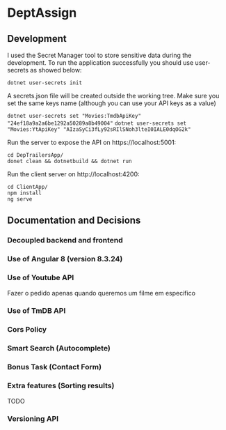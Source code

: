 # DeptAssign

## Development

I used the Secret Manager tool to store sensitive data during the development. To run the application successfully you should use user-secrets as showed below:

`dotnet user-secrets init` 

A secrets.json file will be created outside the working tree. Make sure you set the same keys name (although you can use your API keys as a value)

`dotnet user-secrets set "Movies:TmdbApiKey" "24ef18a9a2a6be1292a50289a8b49004"`
`dotnet user-secrets set "Movies:YtApiKey" "AIzaSyCi3fLy92sRIlSNoh3lteI0IALE0dqOG2k"`

Run the server to expose the API on https://localhost:5001:

```
cd DepTrailersApp/ 
donet clean && dotnetbuild && dotnet run
```

Run the client server on http://localhost:4200:

```
cd ClientApp/
npm install
ng serve
```

## Documentation and Decisions

### Decoupled backend and frontend

### Use of Angular 8 (version 8.3.24)

### Use of Youtube API
Fazer o pedido apenas quando queremos um filme em especifico
### Use of TmDB API

### Cors Policy

### Smart Search (Autocomplete)

### Bonus Task (Contact Form)

### Extra features (Sorting results)
 TODO
 
### Versioning API

